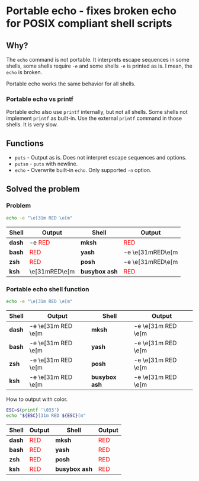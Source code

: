 # Portable echo - fixes broken echo for POSIX compliant shell scripts

## Why?

The `echo` command is not portable. It interprets escape sequences in some shells,
some shells require `-e` and some shells `-e` is printed as is. I mean, the `echo` is broken.

Portable echo works the same behavior for all shells.

### Portable echo vs printf

Portable echo also use `printf` internally, but not all shells.
Some shells not implement `printf` as built-in.
Use the external `printf` command in those shells. It is very slow.

## Functions

* `puts` - Output as is. Does not interpret escape sequences and options.
* `putsn` - `puts` with newline.
* `echo` - Overwrite built-in `echo`. Only supported `-n` option.

## Solved the problem

### Problem

```sh
echo -e "\e[31m RED \e[m"
```

| Shell    | Output                          | Shell           | Output                       |
| -------- | ------------------------------- | --------------- | ---------------------------- |
| **dash** | -e <font color="red">RED</font> | **mksh**        | <font color="red">RED</font> |
| **bash** | <font color="red">RED</font>    | **yash**        | -e \e[31mRED\e[m             |
| **zsh**  | <font color="red">RED</font>    | **posh**        | -e \e[31mRED\e[m             |
| **ksh**  | \e[31mRED\e[m                   | **busybox ash** | <font color="red">RED</font> |

### Portable echo shell function

```sh
echo -e "\e[31m RED \e[m"
```

| Shell    | Output             | Shell           | Output             |
| -------- | ------------------ | --------------- | ------------------ |
| **dash** | -e \e[31m RED \e[m | **mksh**        | -e \e[31m RED \e[m |
| **bash** | -e \e[31m RED \e[m | **yash**        | -e \e[31m RED \e[m |
| **zsh**  | -e \e[31m RED \e[m | **posh**        | -e \e[31m RED \e[m |
| **ksh**  | -e \e[31m RED \e[m | **busybox ash** | -e \e[31m RED \e[m |

How to output with color.

```sh
ESC=$(printf '\033')
echo "${ESC}[31m RED ${ESC}[m"
```

| Shell    | Output                       | Shell           | Output                       |
| -------- | ---------------------------- | --------------- | ---------------------------- |
| **dash** | <font color="red">RED</font> | **mksh**        | <font color="red">RED</font> |
| **bash** | <font color="red">RED</font> | **yash**        | <font color="red">RED</font> |
| **zsh**  | <font color="red">RED</font> | **posh**        | <font color="red">RED</font> |
| **ksh**  | <font color="red">RED</font> | **busybox ash** | <font color="red">RED</font> |
